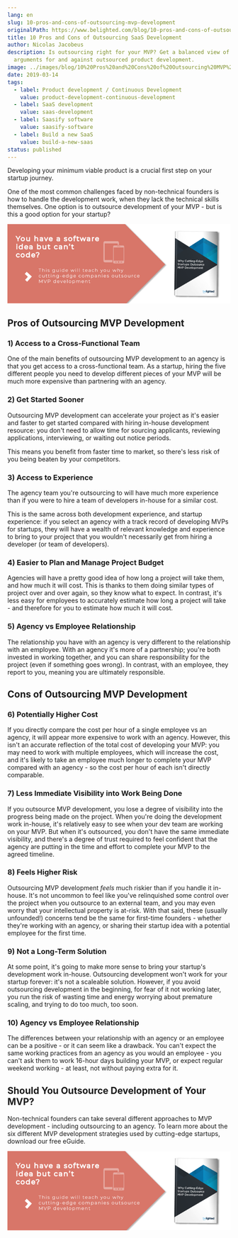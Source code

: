 ```yaml
---
lang: en
slug: 10-pros-and-cons-of-outsourcing-mvp-development
originalPath: https://www.belighted.com/blog/10-pros-and-cons-of-outsourcing-mvp-development
title: 10 Pros and Cons of Outsourcing SaaS Development
author: Nicolas Jacobeus
description: Is outsourcing right for your MVP? Get a balanced view of the
  arguments for and against outsourced product development.
image: ../images/blog/10%20Pros%20and%20Cons%20of%20Outsourcing%20MVP%20Development.jpg
date: 2019-03-14
tags:
  - label: Product development / Continuous Development
    value: product-development-continuous-development
  - label: SaaS development
    value: saas-development
  - label: Saasify software
    value: saasify-software
  - label: Build a new SaaS
    value: build-a-new-saas
status: published
---
```

Developing your minimum viable product is a crucial first step on your startup journey.

One of the most common challenges faced by non-technical founders is how to handle the development work, when they lack the technical skills themselves. One option is to outsource development of your MVP - but is this a good option for your startup?

[![You have a Software Idea but can't code?](/content/images/legacy/CmbFPGk6QWSw4YLsAxURq.png)](https://cta-redirect.hubspot.com/cta/redirect/1684659/370139d4-de4e-4110-9c62-c564f92ccfd5)

  
Pros of Outsourcing MVP Development
--------------------------------------

### 1) Access to a Cross-Functional Team

One of the main benefits of outsourcing MVP development to an agency is that you get access to a cross-functional team. As a startup, hiring the five different people you need to develop different pieces of your MVP will be much more expensive than partnering with an agency.

### 2) Get Started Sooner

Outsourcing MVP development can accelerate your project as it's easier and faster to get started compared with hiring in-house development resource: you don't need to allow time for sourcing applicants, reviewing applications, interviewing, or waiting out notice periods.

This means you benefit from faster time to market, so there's less risk of you being beaten by your competitors.

### 3) Access to Experience

The agency team you're outsourcing to will have much more experience than if you were to hire a team of developers in-house for a similar cost.

This is the same across both development experience, and startup experience: if you select an agency with a track record of developing MVPs for startups, they will have a wealth of relevant knowledge and experience to bring to your project that you wouldn't necessarily get from hiring a developer (or team of developers).

### 4) Easier to Plan and Manage Project Budget

Agencies will have a pretty good idea of how long a project will take them, and how much it will cost. This is thanks to them doing similar types of project over and over again, so they know what to expect. In contrast, it's less easy for employees to accurately estimate how long a project will take - and therefore for you to estimate how much it will cost.

### 5) Agency vs Employee Relationship

The relationship you have with an agency is very different to the relationship with an employee. With an agency it's more of a partnership; you're both invested in working together, and you can share responsibility for the project (even if something goes wrong). In contrast, with an employee, they report to you, meaning you are ultimately responsible.

Cons of Outsourcing MVP Development
-----------------------------------

### 6) Potentially Higher Cost

If you directly compare the cost per hour of a single employee vs an agency, it will appear more expensive to work with an agency. However, this isn't an accurate reflection of the total cost of developing your MVP: you may need to work with multiple employees, which will increase the cost, and it's likely to take an employee much longer to complete your MVP compared with an agency - so the cost per hour of each isn't directly comparable.

### 7) Less Immediate Visibility into Work Being Done

If you outsource MVP development, you lose a degree of visibility into the progress being made on the project. When you're doing the development work in-house, it's relatively easy to see when your dev team are working on your MVP. But when it's outsourced, you don't have the same immediate visibility, and there's a degree of trust required to feel confident that the agency are putting in the time and effort to complete your MVP to the agreed timeline.

### 8) Feels Higher Risk

Outsourcing MVP development _feels_ much riskier than if you handle it in-house. It's not uncommon to feel like you've relinquished some control over the project when you outsource to an external team, and you may even worry that your intellectual property is at-risk. With that said, these (usually unfounded!) concerns tend be the same for first-time founders - whether they're working with an agency, or sharing their startup idea with a potential employee for the first time.

### 9) Not a Long-Term Solution

At some point, it's going to make more sense to bring your startup's development work in-house. Outsourcing development won't work for your startup forever: it's not a scaleable solution. However, if you avoid outsourcing development in the beginning, for fear of it not working later, you run the risk of wasting time and energy worrying about premature scaling, and trying to do too much, too soon.

### 10) Agency vs Employee Relationship

The differences between your relationship with an agency or an employee can be a positive - or it can seem like a drawback. You can't expect the same working practices from an agency as you would an employee - you can't ask them to work 16-hour days building your MVP, or expect regular weekend working - at least, not without paying extra for it.

Should You Outsource Development of Your MVP?
---------------------------------------------

Non-technical founders can take several different approaches to MVP development - including outsourcing to an agency. To learn more about the six different MVP development strategies used by cutting-edge startups, download our free eGuide.

[![You have a software idea but can't code?](/content/images/legacy/2r_muYcfC0X7-yUFIS_kd.png)](https://cta-redirect.hubspot.com/cta/redirect/1684659/2a757af5-8c70-4e5b-bd84-3e0c399fa61d)